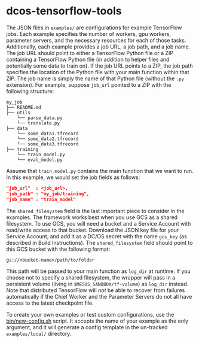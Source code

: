 # dcos-tensorflow-tools

The JSON files in `examples/` are configurations for example TensorFlow jobs. Each
example specifies the number of workers, gpu workers, parameter servers, and the
necessary resources for each of those tasks. Additionally, each example provides
a job URL, a job path, and a job name. The job URL should point to either a TensorFlow
Python file or a ZIP containing a TensorFlow Python file (in addition to helper
files and potentially some data to train on). If the job URL points to a ZIP, the job
path specifies the location of the Python file with your main function within that ZIP.
The job name is simply the name of that Python file (without the `.py` extension). For
example, suppose `job_url` pointed to a ZIP with the following structure:

```
my_job
├── README.md
├── utils
    └── parse_data.py
    └── translate.py
├── data
    └── some_data1.tfrecord
    └── some_data2.tfrecord
    └── some_data3.tfrecord
├── training
    └── train_model.py
    └── eval_model.py
```

Assume that `train_model.py` contains the main function that we want to run. In
this example, we would set the job fields as follows:

```json
"job_url"  : <job_url>,
"job_path" : "my_job/training",
"job_name" : "train_model"
```

The `shared_filesystem` field is the last important piece to consider in the
examples. The framework works best when you use GCS as a shared filesystem. To
use GCS, you will need a bucket and a Service Account with read/write access to
that bucket. Download the JSON key file for your Service Account, and add it as
a DC/OS secret with the name `gcs_key` (as described in Build Instructions). The
`shared_filesystem` field should point to this GCS bucket with the following format:

```
gs://<bucket-name>/path/to/folder
```

This path will be passed to your main function as `log_dir` at runtime. If you choose not
to specify a shared filesystem, the wrapper will pass in a persistent volume (living in
`$MESOS_SANDBOX/tf-volume`) as `log_dir` instead. Note that distributed TensorFlow will _not_
be able to recover from failures automatically if the Chief Worker and the Parameter Servers
do not all have access to the latest checkpoint file.

To create your own examples or test custom configurations, use the [bin/new-config.sh](../bin/new-config.sh)
script. It accepts the name of your example as the only argument, and it will generate a config template
in the un-tracked `examples/local/` directory.
